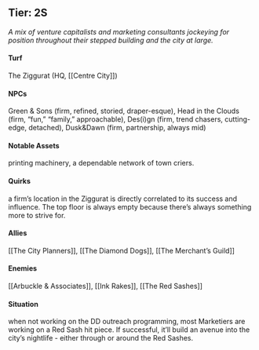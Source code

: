 ---
---

## Tier: 2S
*A mix of venture capitalists and marketing consultants jockeying for position throughout their stepped building and the city at large.* 

#### **Turf**
The Ziggurat (HQ, [[Centre City]])

#### **NPCs**
Green & Sons (firm, refined, storied, draper-esque), Head in the Clouds (firm, “fun,” “family,” approachable), Des(i)gn (firm, trend chasers, cutting-edge, detached), Dusk&Dawn (firm, partnership, always mid) 

#### **Notable Assets**
printing machinery, a dependable network of town criers. 

#### **Quirks**
a firm’s location in the Ziggurat is directly correlated to its success and influence. The top floor is always empty because there’s always something more to strive for.

#### **Allies**
[[The City Planners]], [[The Diamond Dogs]], [[The Merchant’s Guild]]

#### **Enemies**
[[Arbuckle & Associates]], [[Ink Rakes]], [[The Red Sashes]]

#### **Situation**
when not working on the DD outreach programming, most Marketiers are working on a Red Sash hit piece. If successful, it’ll build an avenue into the city’s nightlife - either through or around the Red Sashes.  